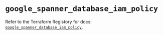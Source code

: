 # `google_spanner_database_iam_policy`

Refer to the Terraform Registory for docs: [`google_spanner_database_iam_policy`](https://www.terraform.io/docs/providers/google-beta/r/google_spanner_database_iam_policy).
